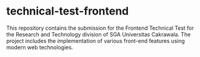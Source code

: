 # technical-test-frontend
This repository contains the submission for the Frontend Technical Test for the Research and Technology division of SGA Universitas Cakrawala. The project includes the implementation of various front-end features using modern web technologies.
